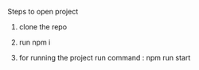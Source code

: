 Steps to open project

1.  clone the repo

2.  run npm i

3.  for running the project run command : npm run start
